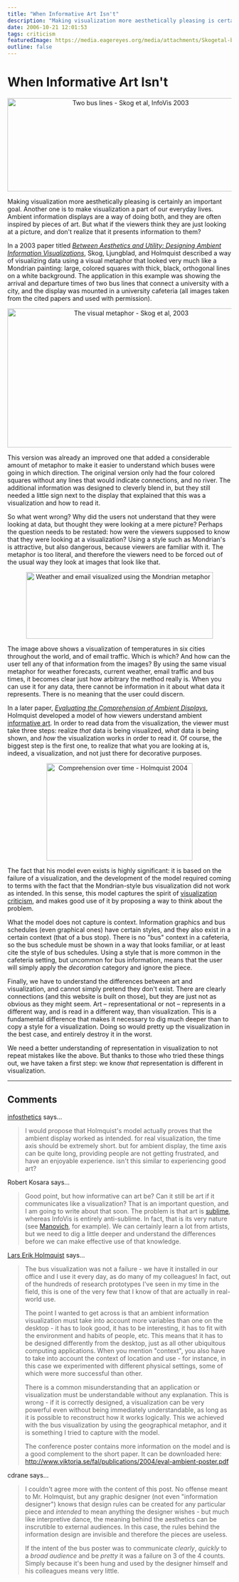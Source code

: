 ```yaml
---
title: "When Informative Art Isn't"
description: "Making visualization more aesthetically pleasing is certainly an important goal. Another one is to make visualization a part of our everyday lives. Ambient information displays are a way of doing both, and they are often inspired by pieces of art. But what if the viewers think they are just looking at a picture, and don't realize that it presents information to them?"
date: 2006-10-21 12:01:53
tags: criticism
featuredImage: https://media.eagereyes.org/media/attachments/Skogetal-buses.png
outline: false
---
```


# When Informative Art Isn't

<p align="center"><img title="Two bus lines - Skog et al, InfoVis 2003" src="https://media.eagereyes.org/media/attachments/Skogetal-buses.png" alt="Two bus lines - Skog et al, InfoVis 2003" width="538" height="210" border="0" /></p>

Making visualization more aesthetically pleasing is certainly an important goal. Another one is to make visualization a part of our everyday lives. Ambient information displays are a way of doing both, and they are often inspired by pieces of art. But what if the viewers think they are just looking at a picture, and don't realize that it presents information to them?

In a 2003 paper titled <em><a href="http://www.viktoria.se/fal/publications/2003/infovis03-skog.pdf">Between Aesthetics and Utility: Designing Ambient Information Visualizations</a></em>, Skog, Ljungblad, and Holmquist described a way of visualizing data using a visual metaphor that looked very much like a Mondrian painting: large, colored squares with thick, black, orthogonal lines on a white background. The application in this example was showing the arrival and departure times of two bus lines that connect a university with a city, and the display was mounted in a university cafeteria (all images taken from the cited papers and used with permission).

<p align="center"><img class="aligncenter" title="The visual metaphor - Skog et al, 2003" src="https://media.eagereyes.org/media/attachments/Skogetal-metaphor.png" alt="The visual metaphor - Skog et al, 2003" width="541" height="313" border="0" /></p>

This version was already an improved one that added a considerable amount of metaphor to make it easier to understand which buses were going in which direction. The original version only had the four colored squares without any lines that would indicate connections, and no river. The additional information was designed to cleverly blend in, but they still needed a little sign next to the display that explained that this was a visualization and how to read it.

So what went wrong? Why did the users not understand that they were looking at data, but thought they were looking at a mere picture? Perhaps the question needs to be restated: how were the viewers supposed to know that they were looking at a visualization? Using a style such as Mondrian's is attractive, but also dangerous, because viewers are familiar with it. The metaphor is too literal, and therefore the viewers need to be forced out of the usual way they look at images that look like that.

<p align="center"><img class="aligncenter" title="Weather and email visualized using the Mondrian metaphor" src="https://media.eagereyes.org/media/attachments/Weather-Email.png" alt="Weather and email visualized using the Mondrian metaphor" width="420" height="150" border="0" /></p>

The image above shows a visualization of temperatures in six cities throughout the world, and of email traffic. Which is which? And how can the user tell any of that information from the images? By using the same visual metaphor for weather forecasts, current weather, email traffic and bus times, it becomes clear just how arbitrary the method really is. When you can use it for any data, there cannot be information in it about what data it represents. There is no meaning that the user could discern.

In a later paper, <em><a href="http://www.viktoria.se/fal/publications/2004/eval-ambient.pdf">Evaluating the Comprehension of Ambient Displays</a></em><span class="biblio-title">, Holmquist </span>developed a model of how viewers understand ambient <a href="http://www.sics.se/fal/projects/infoart/">informative art</a>. In order to read data from the visualization, the viewer must take three steps: realize <em>that</em> data is being visualized, <em>what </em>data is being shown, and <em>how</em> the visualization works in order to read it. Of course, the biggest step is the first one, to realize that what you are looking at is, indeed, a visualization, and not just there for decorative purposes.

<p align="center"><img class="aligncenter" title="Comprehension over time - Holmquist 2004" src="https://media.eagereyes.org/media/attachments/Holmquist-comprehension.png" alt="Comprehension over time - Holmquist 2004" width="328" height="219" border="0" /></p>

The fact that his model even exists is highly significant: it is based on the failure of a visualization, and the development of the model required coming to terms with the fact that the Mondrian-style bus visualization did not work as intended. In this sense, this model captures the spirit of <a href="/VisCrit/VisualizationCriticism.html">visualization criticism</a>, and makes good use of it by proposing a way to think about the problem.

What the model does not capture is context. Information graphics and bus schedules (even graphical ones) have certain styles, and they also exist in a certain context (that of a bus stop). There is no "bus" context in a cafeteria, so the bus schedule must be shown in a way that looks familiar, or at least cite the style of bus schedules. Using a style that is more common in the cafeteria setting, but uncommon for bus information, means that the user will simply apply the <em>decoration</em> category and ignore the piece.

Finally, we have to understand the differences between art and visualization, and cannot simply pretend they don't exist. There are clearly connections (and this website is built on those), but they are just not as obvious as they might seem. Art – representational or not – represents in a different way, and is read in a different way, than visualization. This is a fundamental difference that makes it necessary to dig much deeper than to copy a style for a visualization. Doing so would pretty up the visualization in the best case, and entirely destroy it in the worst.

We need a better understanding of representation in visualization to not repeat mistakes like the above. But thanks to those who tried these things out, we have taken a first step: we know <em>that</em> representation is different in visualization.


<PostedBy />


<aside class="comments">

---
## Comments

<a href="http://infosthetics.com" rel="nofollow noopener" target="_blank">infosthetics</a> says…
>	I would propose that Holmquist's model actually proves that the ambient display worked as intended. for real visualization, the time axis should be extremely short. but for ambient display, the time axis can be quite long, providing people are not getting frustrated, and have an enjoyable experience. isn't this similar to experiencing good art?

Robert Kosara says…
>	Good point, but how informative can art be? Can it still be art if it communicates like a visualization? That is an important question, and I am going to write about that soon. The problem is that art is <a href="http://en.wikipedia.org/wiki/Sublime_%28philosophy%29">sublime</a>, whereas InfoVis is entirely anti-sublime. In fact, that is its very nature (see <a href="http://www.manovich.net/DOCS/data_art_2.doc">Manovich</a>, for example). We can certainly learn a lot from artists, but we need to dig a little deeper and understand the differences before we can make effective use of that knowledge.

<a href="http://www.sics.se/%7Eleh/" rel="nofollow noopener" target="_blank">Lars Erik Holmquist</a> says…
>	<p>The bus visualization was not a failure - we have it installed in our office and I use it every day, as do many of my colleagues! In fact, out of the hundreds of research prototypes I&#39;ve seen in my time in the field, this is one of the very few that I know of that are actually in real-world use.</p><p>The point I wanted to get across is that an ambient information visualization must take into account more variables than one on the desktop - it has to look good, it has to be interesting, it has to fit with the environment and habits of people, etc. This means that it has to be designed differently from the desktop, just as all other ubiquitous computing applications. When you mention &quot;context&quot;, you also have to take into account the context of location and use - for instance, in this case we experimented with different physical settings, some of which were more successful than other.</p><p>There is a common misunderstanding that an application or visualization must be understandable without any explanation. This is wrong - if it is correctly designed, a visualization can be very powerful even without being immediately understandable, as long as it is possible to reconstruct how it works logically. This we achieved with the bus visualization by using the geographical metaphor, and it is something I tried to capture with the model.</p><p>The conference poster contains more information on the model and is a good complement to the short paper. It can be downloaded here: <a href="http://www.viktoria.se/fal/publications/2004/eval-ambient-poster.pdf" rel="nofollow">http://www.viktoria.se/fal/publications/2004/eval-ambient-poster.pdf</a> </p>

cdrane says…
>	I couldn't agree more with the content of this post. No offense meant to Mr. Holmquist, but any graphic designer (not even "information designer") knows that design rules can be created for any particular piece and *intended* to mean anything the designer wishes - but much like interpretive dance, the meaning behind the aesthetics can be inscrutible to external audiences. In this case, the rules behind the information design are invisible and therefore the pieces are useless.
>	
>	If the intent of the bus poster was to communicate *clearly*, *quickly* to a *broad audience* and be *pretty* it was a failure on 3 of the 4 counts. Simply because it's been hung and used by the designer himself and his colleagues means very little.

</aside>

